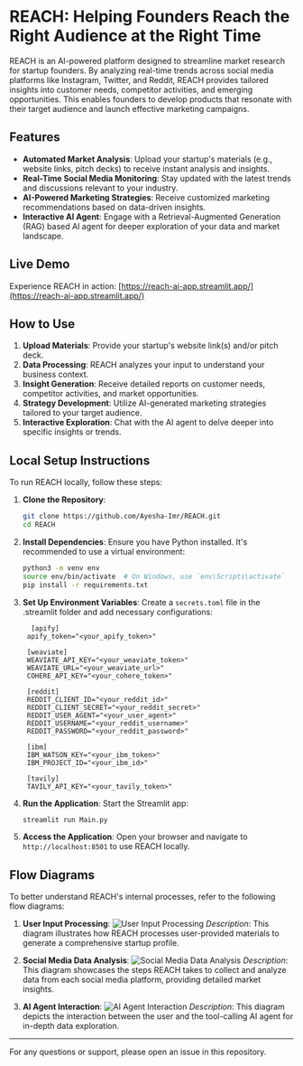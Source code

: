 # REACH: Helping Founders Reach the Right Audience at the Right Time

REACH is an AI-powered platform designed to streamline market research for startup founders. By analyzing real-time trends across social media platforms like Instagram, Twitter, and Reddit, REACH provides tailored insights into customer needs, competitor activities, and emerging opportunities. This enables founders to develop products that resonate with their target audience and launch effective marketing campaigns.

## Features

- **Automated Market Analysis**: Upload your startup's materials (e.g., website links, pitch decks) to receive instant analysis and insights.
- **Real-Time Social Media Monitoring**: Stay updated with the latest trends and discussions relevant to your industry.
- **AI-Powered Marketing Strategies**: Receive customized marketing recommendations based on data-driven insights.
- **Interactive AI Agent**: Engage with a Retrieval-Augmented Generation (RAG) based AI agent for deeper exploration of your data and market landscape.

## Live Demo

Experience REACH in action: [https://reach-ai-app.streamlit.app/](https://reach-ai-app.streamlit.app/)

## How to Use

1. **Upload Materials**: Provide your startup's website link(s) and/or pitch deck.
2. **Data Processing**: REACH analyzes your input to understand your business context.
3. **Insight Generation**: Receive detailed reports on customer needs, competitor activities, and market opportunities.
4. **Strategy Development**: Utilize AI-generated marketing strategies tailored to your target audience.
5. **Interactive Exploration**: Chat with the AI agent to delve deeper into specific insights or trends.

## Local Setup Instructions

To run REACH locally, follow these steps:

1. **Clone the Repository**:
   ```bash
   git clone https://github.com/Ayesha-Imr/REACH.git
   cd REACH
   ```

2. **Install Dependencies**:
   Ensure you have Python installed. It's recommended to use a virtual environment:
   ```bash
   python3 -m venv env
   source env/bin/activate  # On Windows, use `env\Scripts\activate`
   pip install -r requirements.txt
   ```

3. **Set Up Environment Variables**:
   Create a `secrets.toml` file in the .streamlit folder and add necessary configurations:
   ```env
     [apify]
    apify_token="<your_apify_token>"
    
    [weaviate]
    WEAVIATE_API_KEY="<your_weaviate_token>"
    WEAVIATE_URL="<your_weaviate_url>"
    COHERE_API_KEY="<your_cohere_token>"
    
    [reddit]
    REDDIT_CLIENT_ID="<your_reddit_id>"
    REDDIT_CLIENT_SECRET="<your_reddit_secret>"
    REDDIT_USER_AGENT="<your_user_agent>"
    REDDIT_USERNAME="<your_reddit_username>"
    REDDIT_PASSWORD="<your_reddit_password>"
    
    [ibm]
    IBM_WATSON_KEY="<your_ibm_token>"
    IBM_PROJECT_ID="<your_ibm_id>"
    
    [tavily]
    TAVILY_API_KEY="<your_tavily_token>"
   ```

4. **Run the Application**:
   Start the Streamlit app:
   ```bash
   streamlit run Main.py
   ```

5. **Access the Application**:
   Open your browser and navigate to `http://localhost:8501` to use REACH locally.

## Flow Diagrams

To better understand REACH's internal processes, refer to the following flow diagrams:

1. **User Input Processing**:
   ![User Input Processing](diagrams/reach-diag-1.png)
   *Description*: This diagram illustrates how REACH processes user-provided materials to generate a comprehensive startup profile.

2. **Social Media Data Analysis**:
   ![Social Media Data Analysis](diagrams/reach-diag-2.png)
   *Description*: This diagram showcases the steps REACH takes to collect and analyze data from each social media platform, providing detailed market insights.

3. **AI Agent Interaction**:
   ![AI Agent Interaction](diagrams/reach-diag-3.png)
   *Description*: This diagram depicts the interaction between the user and the tool-calling AI agent for in-depth data exploration.

---

For any questions or support, please open an issue in this repository. 
